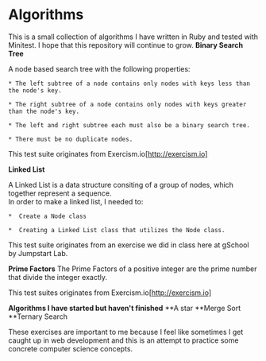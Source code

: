 Algorithms
==========
This is a small collection of algorithms I have written in Ruby and tested with Minitest.  I hope that this repository will continue to grow. 
**Binary Search Tree** 

  A node based search tree with the following properties: 
  
    * The left subtree of a node contains only nodes with keys less than the node's key.
    
    * The right subtree of a node contains only nodes with keys greater than the node's key.
    
    * The left and right subtree each must also be a binary search tree.
    
    * There must be no duplicate nodes.
    
  This test suite originates from Exercism.io[http://exercism.io]

**Linked List**

  A Linked List is a data structure consiting of a group of nodes, which together represent a sequence.  
  In order to make a linked list, I needed to: 
  
    *  Create a Node class
    
    *  Creating a Linked List class that utilizes the Node class. 
    
  This test suite originates from an exercise we did in class here at gSchool by Jumpstart Lab. 

**Prime Factors**
  The Prime Factors of a positive integer are the prime number that divide the integer exactly.  
  
  This test suites originates from Exercism.io[http://exercism.io]

**Algorithms I have started but haven't finished**
**A star
**Merge Sort
**Ternary Search

These exercises are important to me because I feel like sometimes I get caught up in web development and this is an attempt to practice some concrete computer science concepts.  
